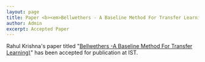 ```yaml
---
layout: page
title: Paper <b><em>Bellwethers - A Baseline Method For Transfer Learning</em></b> accepted by IST
author: Admin
excerpt: Accepted Paper
---
```


Rahul Krishna's paper titled "[Bellwethers -A Baseline Method For Transfer Learning)](https://arxiv.org/pdf/1703.06218.pdf)" has been accepted for publication at IST.
